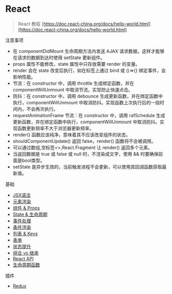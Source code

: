 # React

> React 教程 [https://doc.react-china.org/docs/hello-world.html](https://doc.react-china.org/docs/hello-world.html)

注意事项

- 在 componentDidMount 生命周期方法内发送 AJAX 请求数据。这样才能够在请求的数据到达时使用 setState 更新组件。
- props 属性不能修改，state 属性中只存放需要 render 的变量。
- render 会在 state 改变后执行，如在标签上通过 bind 或 ()=>{} 绑定事件，会影响性能。
- 节流：在 constructor 中，调用 throttle 生成绑定函数，并在 componentWillUnmount 中取消节流。实现防止快速点击。
- 防抖：在 constructor 中，调用 debounce 生成更新函数，并在绑定函数中执行，componentWillUnmount 中取消防抖。实现函数上次执行后的一段时间内，不会再次执行。
- requestAnimationFrame 节流：在 constructor 中，调用 rafSchedule 生成更新函数，并在绑定函数中执行，componentWillUnmount 中取消防抖。实现函数更新频率不大于浏览器更新频率。
- render() 函数应该纯净，意味着其不应该改变组件的状态。
- shouldComponentUpdate() 返回 false，render() 函数将不会被调用。
- 可以通过数组,空标签<>,React.Fragment 让 render() 返回多个元素。
- 当返回数据是 true 或 false 或 null 时，不渲染成文字，使用 && 时要确保前面是bool类型。
- setState 是异步生效的，当前触发进程不会更新，可以使用其回调函数获取最新值。

基础

- [JSX语法](Base/introducing-jsx.md)
- [元素渲染](Base/rendering-elements.md)
- [组件 & Props](Base/components-and-props.md)
- [State & 生命周期](Base/state-and-lifecycle.md)
- [事件处理](Base/handling-events.md)
- [条件渲染](Base/conditional-rendering.md)
- [列表 & Keys](Base/lists-and-keys.md)
- [表单](Base/forms.md)
- [状态提升](Base/lifting-state-up.md)
- [组合 vs 继承](Base/composition-vs-inheritance.md)
- [React API](React-API.md)
- [生命周期函数](Life-Cycle.md)

插件

- [Redux](Redux.md)
